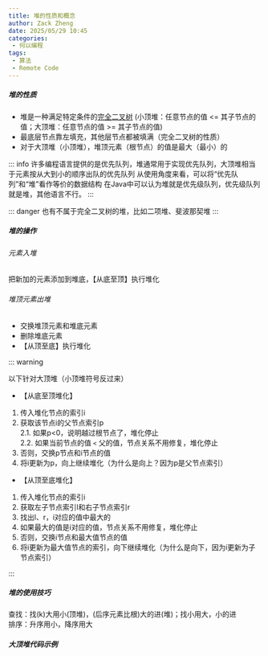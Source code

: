 ```yaml
---
title: 堆的性质和概念
author: Zack Zheng
date: 2025/05/29 10:45
categories:
 - 何以编程
tags:
 - 算法
 - Remote Code
---
```


##### 堆的性质

+ 堆是一种满足特定条件的[完全二叉树](./树的概念和性质.md#二叉树类型#完全二叉树)
  (小顶堆：任意节点的值 <= 其子节点的值；大顶堆：任意节点的值 >= 其子节点的值)
+ 最底层节点靠左填充，其他层节点都被填满（完全二叉树的性质）
+ 对于大顶堆（小顶堆），堆顶元素（根节点）的值是最大（最小）的

::: info
许多编程语言提供的是优先队列，堆通常用于实现优先队列，大顶堆相当于元素按从大到小的顺序出队的优先队列
从使用角度来看，可以将“优先队列”和“堆”看作等价的数据结构 
在Java中可以认为堆就是优先级队列，优先级队列就是堆，其他语言不行。
:::

::: danger
也有不属于完全二叉树的堆，比如二项堆、斐波那契堆
:::


##### 堆的操作

###### 元素入堆

把新加的元素添加到堆底，【从底至顶】执行堆化

###### 堆顶元素出堆

+ 交换堆顶元素和堆底元素
+ 删除堆底元素
+ 【从顶至底】执行堆化

::: warning

以下针对大顶堆（小顶堆符号反过来）     

+ 【从底至顶堆化】    
1. 传入堆化节点的索引i    
2. 获取该节点i的父节点索引p    
   2.1. 如果p<0，说明越过根节点了，堆化停止      
   2.2. 如果当前节点的值 `<` 父的值，节点关系不用修复，堆化停止     
3. 否则，交换p节点和i节点的值     
4. 将i更新为p，向上继续堆化（为什么是向上？因为p是父节点索引）     

+ 【从顶至底堆化】    
1. 传入堆化节点的索引i   
2. 获取左子节点索引l和右子节点索引r     
3. 找出l、r，i对应的值中最大的    
4. 如果最大的值是i对应的值，节点关系不用修复，堆化停止     
5. 否则，交换i节点和最大值节点的值     
6. 将i更新为最大值节点的索引，向下继续堆化（为什么是向下，因为i更新为子节点索引）     

:::

##### 堆的使用技巧

查找：找(k)大用小(顶堆)，(后序元素比根)大的进(堆)；找小用大，小的进    
排序：升序用小，降序用大     

##### 大顶堆代码示例

<Suspense>
  <my-codes repo="o-algorithm" path="dataStructure/堆/MaxHeap.java" lang="java" lazy />
</Suspense>





